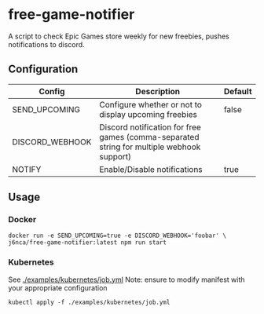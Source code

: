 # free-game-notifier
A script to check Epic Games store weekly for new freebies, pushes notifications to discord.

## Configuration

| Config          | Description                                                                               | Default |
|-----------------|-------------------------------------------------------------------------------------------|---------|
| SEND_UPCOMING   | Configure whether or not to display upcoming freebies                                     | false   |
| DISCORD_WEBHOOK | Discord notification for free games (comma-separated string for multiple webhook support) |         |
| NOTIFY          | Enable/Disable notifications                                                              | true    |

## Usage

### Docker
```
docker run -e SEND_UPCOMING=true -e DISCORD_WEBHOOK='foobar' \
j6nca/free-game-notifier:latest npm run start
```

### Kubernetes
See [./examples/kubernetes/job.yml](https://github.com/j6nca/free-game-notifier/blob/main/examples/kubernetes/job.yml)
Note: ensure to modify manifest with your appropriate configuration
```
kubectl apply -f ./examples/kubernetes/job.yml
```